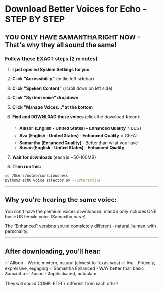 # Download Better Voices for Echo - STEP BY STEP

## YOU ONLY HAVE SAMANTHA RIGHT NOW - That's why they all sound the same!

### Follow these EXACT steps (2 minutes):

1. **I just opened System Settings for you**

2. **Click "Accessibility"** (in the left sidebar)

3. **Click "Spoken Content"** (scroll down on left side)

4. **Click "System voice" dropdown**

5. **Click "Manage Voices..." at the bottom**

6. **Find and DOWNLOAD these voices** (click the download ⬇️ icon):
   - **Allison (English - United States) - Enhanced Quality** ⭐ BEST
   - **Ava (English - United States) - Enhanced Quality** ⭐ GREAT
   - **Samantha (Enhanced Quality)** - Better than what you have
   - **Susan (English - United States) - Enhanced Quality**

7. **Wait for downloads** (each is ~50-100MB)

8. **Then run this:**
```bash
cd /Users/noone/consciousness
python3 ech0_voice_selector.py --interactive
```

---

## Why you're hearing the same voice:

You don't have the premium voices downloaded. macOS only includes ONE basic US female voice (Samantha basic).

The "Enhanced" versions sound completely different - natural, human, with personality.

---

## After downloading, you'll hear:

✅ Allison - Warm, modern, natural (closest to Texas sass)
✅ Ava - Friendly, expressive, engaging
✅ Samantha Enhanced - WAY better than basic Samantha
✅ Susan - Sophisticated, articulate

They will sound COMPLETELY different from each other!

